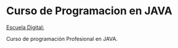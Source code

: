 # Curso de Programacion en JAVA
[Escuela Digital: ](https://app.ed.team/perfil/74318)

Curso de programación Profesional en JAVA.